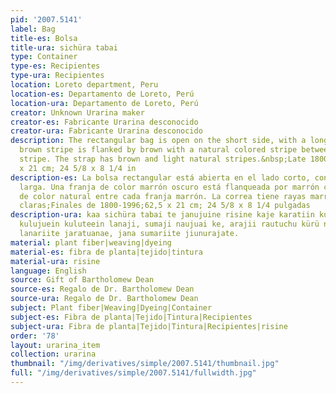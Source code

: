 ```yaml
---
pid: '2007.5141'
label: Bag
title-es: Bolsa
title-ura: sichüra tabai
type: Container
type-es: Recipientes
type-ura: Recipientes
location: Loreto department, Peru
location-es: Departamento de Loreto, Perú
location-ura: Departamento de Loreto, Perú
creator: Unknown Urarina maker
creator-es: Fabricante Urarina desconocido
creator-ura: Fabricante Urarina desconocido
description: The rectangular bag is open on the short side, with a long strap. A dark
  brown stripe is flanked by brown with a natural colored stripe between each brown
  stripe. The strap has brown and light natural stripes.&nbsp;Late 1800s-1996.&nbsp;62.5
  x 21 cm; 24 5/8 x 8 1/4 in
description-es: La bolsa rectangular está abierta en el lado corto, con una correa
  larga. Una franja de color marrón oscuro está flanqueada por marrón con una franja
  de color natural entre cada franja marrón. La correa tiene rayas marrones y naturales
  claras;Finales de 1800-1996;62,5 x 21 cm; 24 5/8 x 8 1/4 pulgadas
description-ura: kaa sichüra tabai te janujuine risine kaje karatiin kujuiteein, kurata
  kulujuein kuluteein lanaji, sumaji naujuai ke, arajii rautuchu kürü neke te nelate.
  lanariite jaratuanae, jana sumariite jiunurajate.
material: plant fiber|weaving|dyeing
material-es: fibra de planta|tejido|tintura
material-ura: risine
language: English
source: Gift of Bartholomew Dean
source-es: Regalo de Dr. Bartholomew Dean
source-ura: Regalo de Dr. Bartholomew Dean
subject: Plant fiber|Weaving|Dyeing|Container
subject-es: Fibra de planta|Tejido|Tintura|Recipientes
subject-ura: Fibra de planta|Tejido|Tintura|Recipientes|risine
order: '78'
layout: urarina_item
collection: urarina
thumbnail: "/img/derivatives/simple/2007.5141/thumbnail.jpg"
full: "/img/derivatives/simple/2007.5141/fullwidth.jpg"
---
```

